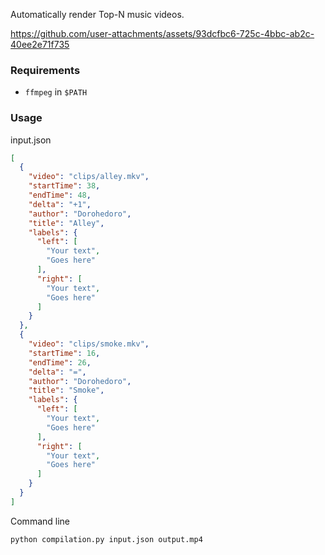 Automatically render Top-N music videos.

https://github.com/user-attachments/assets/93dcfbc6-725c-4bbc-ab2c-40ee2e71f735

### Requirements

* `ffmpeg` in `$PATH`

### Usage

input.json
```json
[
  {
    "video": "clips/alley.mkv",
    "startTime": 38,
    "endTime": 48,
    "delta": "+1",
    "author": "Dorohedoro",
    "title": "Alley",
    "labels": {
      "left": [
        "Your text",
        "Goes here"
      ],
      "right": [
        "Your text",
        "Goes here"
      ]
    }
  },
  {
    "video": "clips/smoke.mkv",
    "startTime": 16,
    "endTime": 26,
    "delta": "=",
    "author": "Dorohedoro",
    "title": "Smoke",
    "labels": {
      "left": [
        "Your text",
        "Goes here"
      ],
      "right": [
        "Your text",
        "Goes here"
      ]
    }
  }
]
```

Command line
```bash
python compilation.py input.json output.mp4
```


